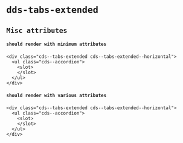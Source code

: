 # `dds-tabs-extended`

## `Misc attributes`

####   `should render with minimum attributes`

```
<div class="cds--tabs-extended cds--tabs-extended--horizontal">
  <ul class="cds--accordion">
    <slot>
    </slot>
  </ul>
</div>

```

####   `should render with various attributes`

```
<div class="cds--tabs-extended cds--tabs-extended--horizontal">
  <ul class="cds--accordion">
    <slot>
    </slot>
  </ul>
</div>

```

